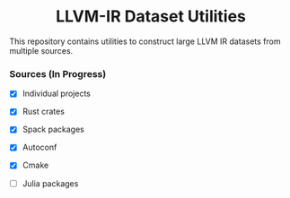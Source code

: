 <h1 align='center'>LLVM-IR Dataset Utilities</h1>

This repository contains utilities to construct large LLVM IR datasets from
multiple sources.

### Sources (In Progress)

- [x] Individual projects
- [x] Rust crates
- [x] Spack packages
- [x] Autoconf
- [x] Cmake
- [ ] Julia packages

